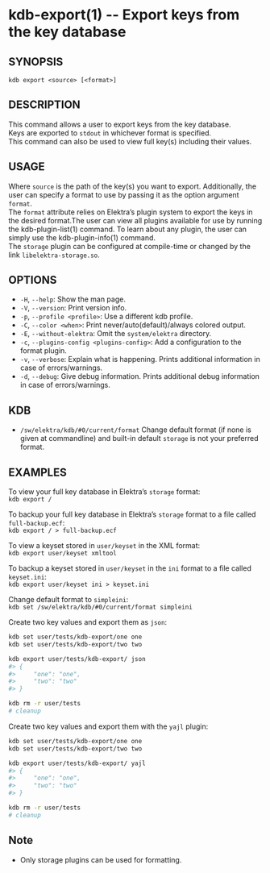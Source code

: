 # kdb-export(1) -- Export keys from the key database

## SYNOPSIS

`kdb export <source> [<format>]`<br>

## DESCRIPTION

This command allows a user to export keys from the key database.<br>
Keys are exported to `stdout` in whichever format is specified.<br>
This command can also be used to view full key(s) including their values.<br>

## USAGE

Where `source` is the path of the key(s) you want to export.
Additionally, the user can specify a format to use by passing it as the option argument `format`.<br>
The `format` attribute relies on Elektra’s plugin system to export the keys in the desired format.The user can view all plugins available for use by running the kdb-plugin-list(1) command. To learn about any plugin, the user can simply use the kdb-plugin-info(1) command.<br>
The `storage` plugin can be configured at compile-time or changed by the link `libelektra-storage.so`.

## OPTIONS

- `-H`, `--help`:
  Show the man page.
- `-V`, `--version`:
  Print version info.
- `-p`, `--profile <profile>`:
  Use a different kdb profile.
- `-C`, `--color <when>`:
  Print never/auto(default)/always colored output.
- `-E`, `--without-elektra`:
  Omit the `system/elektra` directory.
- `-c`, `--plugins-config <plugins-config>`:
  Add a configuration to the format plugin.
- `-v`, `--verbose`:
  Explain what is happening. Prints additional information in case of errors/warnings.
- `-d`, `--debug`:
  Give debug information. Prints additional debug information in case of errors/warnings.

## KDB

- `/sw/elektra/kdb/#0/current/format`
  Change default format (if none is given at commandline) and built-in default `storage` is not your preferred format.

## EXAMPLES

To view your full key database in Elektra’s `storage` format:<br>
`kdb export /`<br>

To backup your full key database in Elektra’s `storage` format to a file called `full-backup.ecf`:<br>
`kdb export / > full-backup.ecf`<br>

To view a keyset stored in `user/keyset` in the XML format:<br>
`kdb export user/keyset xmltool`<br>

To backup a keyset stored in `user/keyset` in the `ini` format to a file called `keyset.ini`:<br>
`kdb export user/keyset ini > keyset.ini`<br>

Change default format to `simpleini`:<br>
`kdb set /sw/elektra/kdb/#0/current/format simpleini`

Create two key values and export them as `json`:

```sh
kdb set user/tests/kdb-export/one one
kdb set user/tests/kdb-export/two two

kdb export user/tests/kdb-export/ json
#> {
#>     "one": "one",
#>     "two": "two"
#> }

kdb rm -r user/tests
# cleanup
```

Create two key values and export them with the `yajl` plugin:

```sh
kdb set user/tests/kdb-export/one one
kdb set user/tests/kdb-export/two two

kdb export user/tests/kdb-export/ yajl
#> {
#>     "one": "one",
#>     "two": "two"
#> }

kdb rm -r user/tests
# cleanup
```

## Note

- Only storage plugins can be used for formatting.
